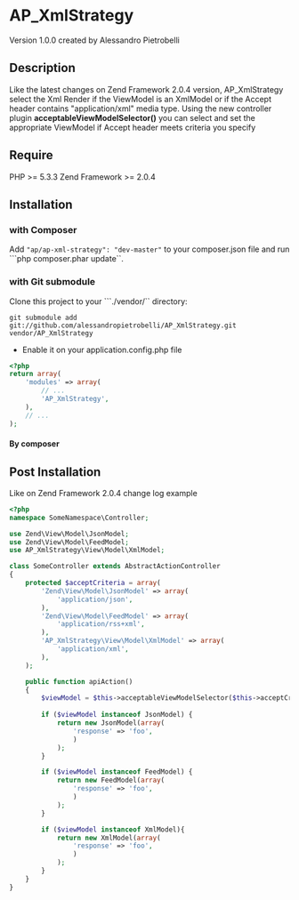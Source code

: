 # AP_XmlStrategy
Version 1.0.0 created by Alessandro Pietrobelli

## Description
Like the latest changes on Zend Framework 2.0.4 version, AP_XmlStrategy select the Xml Render if the ViewModel is  an XmlModel or if the Accept header contains "application/xml" media type.
Using the new controller plugin __acceptableViewModelSelector()__ you can select and set the appropriate ViewModel if Accept header meets criteria you specify

## Require
PHP >= 5.3.3
Zend Framework >= 2.0.4

## Installation
### with Composer
Add ```"ap/ap-xml-strategy": "dev-master"``` to your composer.json file and run ```php composer.phar update``.
### with Git submodule
Clone this project to your ```./vendor/`` directory:
```
git submodule add git://github.com/alessandropietrobelli/AP_XmlStrategy.git vendor/AP_XmlStrategy
```

* Enable it on your application.config.php file

```php
<?php
return array(
    'modules' => array(
        // ...
        'AP_XmlStrategy',
    ),
    // ...
);
```
#### By composer


## Post Installation
Like on Zend Framework 2.0.4 change log example
```php
<?php
namespace SomeNamespace\Controller;

use Zend\View\Model\JsonModel;
use Zend\View\Model\FeedModel;
use AP_XmlStrategy\View\Model\XmlModel;

class SomeController extends AbstractActionController
{
    protected $acceptCriteria = array(
        'Zend\View\Model\JsonModel' => array(
            'application/json',
        ),
        'Zend\View\Model\FeedModel' => array(
            'application/rss+xml',
        ),
        'AP_XmlStrategy\View\Model\XmlModel' => array(
            'application/xml',
        ),
    );

    public function apiAction()
    {
        $viewModel = $this->acceptableViewModelSelector($this->acceptCriteria);
        
        if ($viewModel instanceof JsonModel) {
            return new JsonModel(array(
                'response' => 'foo',
                )
            );
        }

        if ($viewModel instanceof FeedModel) {
            return new FeedModel(array( 
                'response' => 'foo',
                )
            );
        }

        if ($viewModel instanceof XmlModel){
            return new XmlModel(array( 
                'response' => 'foo',
                )
            );
        }
    }
}
```

